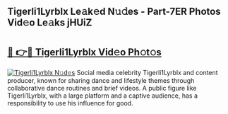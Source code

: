 ## Tigerli1Lyrblx Le𝚊k𝚎d N𝚞𝚍es - Part-7ER Photos Vid𝚎o Le𝚊ks jHUiZ

# <h2><a href="http://fbbhvz.evod.top/?m=Tigerli1Lyrblx">🔗 👉🔴 Tigerli1Lyrblx Vid𝚎o Ph𝚘t𝚘s</a></h2>

[![Tigerli1Lyrblx N𝚞d𝚎s](https://i.imgur.com/8V9OHl7.gif)](http://fbbhvz.evod.top/?m=Tigerli1Lyrblx)
Social media celebrity Tigerli1Lyrblx and content producer, known for sharing dance and lifestyle themes through collaborative dance routines and brief videos. A public figure like Tigerli1Lyrblx, with a large platform and a captive audience, has a responsibility to use his influence for good. 
